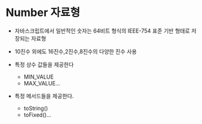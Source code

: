 # Number 자료형

- 자바스크립트에서 일반적인 숫자는 64비트 형식의 IEEE-754 표준 기반 형태로 저장되는 자료형
- 10진수 외에도 16진수,2진수,8진수의 다양한 진수 사용
- 특정 상수 값들을 제공한다
  - MIN_VALUE
  - MAX_VALUE...

- 특정 메서드들을 제공한다.
  - toString()
  - toFixed()...


